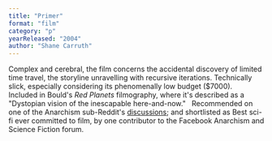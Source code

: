 ```yaml
---
title: "Primer"
format: "film"
category: "p"
yearReleased: "2004"
author: "Shane Carruth"
---
```

Complex and cerebral, the film concerns the accidental  discovery of limited time travel, the storyline unravelling with recursive  iterations. Technically slick, especially considering its phenomenally low  budget ($7000).
 
Included in Bould's _Red  Planets_ filmography, where it's described as a "Dystopian vision of the  inescapable here-and-now."
 
Recommended on one of the Anarchism sub-Reddit's <a href="https://www.reddit.com/r/Anarchism/comments/1953qj/have_you_any_movie_recommendations_containing/"> discussions</a>; and shortlisted as Best sci-fi ever committed to film, by one  contributor to the Facebook Anarchism and Science Fiction forum.
 
